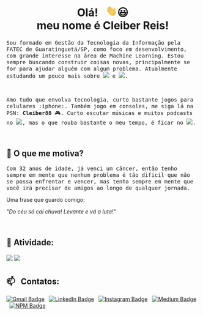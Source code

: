 # <h1 align="center"> Olá! &nbsp; <img src="https://raw.githubusercontent.com/ABSphreak/ABSphreak/master/gifs/Hi.gif" width="30px">:smiley: <br/> meu nome é Cleiber Reis! </h1>

<p><samp>
  Sou formado em Gestão da Tecnologia da Informação pela FATEC de Guaratinguetá/SP, como foco em desenvolvimento, com grande interesse na área de Machine Learning. Estou sempre buscando construir coisas novas, principalmente se for para ajudar alguém com algum problema. Atualmente estudando um pouco mais sobre <img width="7%" src="https://www.vectorlogo.zone/logos/javascript/javascript-horizontal.svg"> e <img width="7%" src="https://www.vectorlogo.zone/logos/python/python-horizontal.svg">.
</p>
<br />
<p><samp>
Amo tudo que envolva tecnologia, curto bastante jogos para celulares :iphone:. Também jogo em consoles, me siga lá na PSN: <b>Cleiber88</b> 🎮. Curto escutar músicas e muitos podcasts no <img width="5%" src="https://www.vectorlogo.zone/logos/spotify/spotify-ar21.svg">, mas o que rouba bastante o meu tempo, é ficar no <img width="3%" src="https://www.vectorlogo.zone/logos/youtube/youtube-icon.svg">.
</p>
<br />

## <b> :muscle: O que me motiva?</b>

<p> <samp>
Com 32 anos de idade, já venci um câncer, então tenho sempre em mente que nenhum problema é tão difícil que não se possa enfrentar e vencer, mas tenha sempre em mente que você irá precisar de amigos ao longo de qualquer jornada.

Uma frase que guardo comigo: <br />

<i>"Do céu só cai chuva! Levante e vá a luta!"</i>

</p>

<br />

## <b> :rocket: Atividade:</b>

<div>
  <img align="center" src="https://github-readme-stats.vercel.app/api/?username=CleiberReis&show_icons=true&count_private=true&include_all_commits=true&theme=dracula&title_color=(#2dde16)" />
  <img align="center" src="https://github-readme-stats.vercel.app/api/top-langs/?username=CleiberReis&custom_title=Cleiber Most Used Languages&layout=compact&theme=dracula&title_color=(#2dde16)" />
</div>

#

## <b> :mailbox: &nbsp; Contatos:</b> <br/>

[![Gmail Badge](https://img.shields.io/badge/-Gmail-d14836?style=for-the-badge&logo=Gmail&logoColor=fff&link=mailto:cleiberrodriguesreis@gmail.com)](mailto:cleiberrodriguesreis@gmail.com) &nbsp;
[![LinkedIn Badge](https://img.shields.io/badge/-LinkedIn-0077b5?style=for-the-badge&logo=LinkedIn&logoColor=fff&link=https://www.linkedin.com/in/cleiber-rodrigues-reis-075061172/)](https://www.linkedin.com/in/cleiber-rodrigues-reis-075061172/) &nbsp;
[![Instagram Badge](https://img.shields.io/badge/-Instagram-e4405f?style=for-the-badge&logo=Instagram&logoColor=fff&link=https://www.instagram.com/cleiberrreis/)](https://www.instagram.com/cleiberrreis/) &nbsp;
[![Medium Badge](https://img.shields.io/badge/-Medium-12100e?style=for-the-badge&logo=Medium&logoColor=fff&link=https://medium.com/@cleiberrodriguesreis)](https://medium.com/@cleiberrodriguesreis) &nbsp;
[![NPM Badge](https://img.shields.io/badge/-NPM-12100e?style=for-the-badge&logo=npm&logoColor=fff&link=https://www.npmjs.com/~cleiberreis)](https://www.npmjs.com/~cleiberreis) &nbsp;
